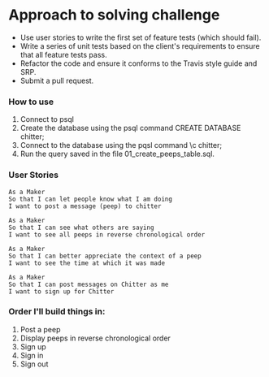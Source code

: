 Approach to solving challenge
======

- Use user stories to write the first set of feature tests (which should fail). 
- Write a series of unit tests based on the client's requirements to ensure that all feature tests pass. 
- Refactor the code and ensure it conforms to the Travis style guide and SRP. 
- Submit a pull request. 


### How to use
1. Connect to psql
2. Create the database using the psql command CREATE DATABASE chitter;
3. Connect to the database using the pqsl command \c chitter;
4. Run the query saved in the file 01_create_peeps_table.sql.


### User Stories

```
As a Maker
So that I can let people know what I am doing  
I want to post a message (peep) to chitter
```

```
As a Maker
So that I can see what others are saying  
I want to see all peeps in reverse chronological order
```

```
As a Maker
So that I can better appreciate the context of a peep
I want to see the time at which it was made
```

```
As a Maker
So that I can post messages on Chitter as me
I want to sign up for Chitter
```

### Order I'll build things in:
1. Post a peep
2. Display peeps in reverse chronological order
3. Sign up
4. Sign in
5. Sign out